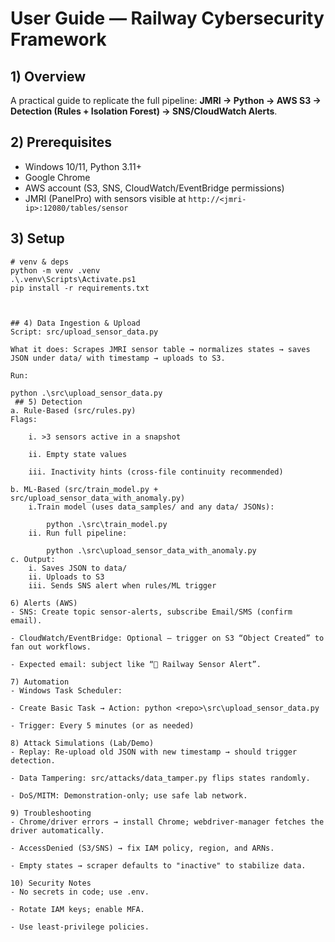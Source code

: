 # User Guide — Railway Cybersecurity Framework

## 1) Overview
A practical guide to replicate the full pipeline: **JMRI → Python → AWS S3 → Detection (Rules + Isolation Forest) → SNS/CloudWatch Alerts**.

## 2) Prerequisites
- Windows 10/11, Python 3.11+
- Google Chrome
- AWS account (S3, SNS, CloudWatch/EventBridge permissions)
- JMRI (PanelPro) with sensors visible at `http://<jmri-ip>:12080/tables/sensor`

## 3) Setup
```
# venv & deps
python -m venv .venv
.\.venv\Scripts\Activate.ps1
pip install -r requirements.txt



## 4) Data Ingestion & Upload
Script: src/upload_sensor_data.py

What it does: Scrapes JMRI sensor table → normalizes states → saves JSON under data/ with timestamp → uploads to S3.

Run:

python .\src\upload_sensor_data.py
 ## 5) Detection
a. Rule-Based (src/rules.py)
Flags:

    i. >3 sensors active in a snapshot

    ii. Empty state values

    iii. Inactivity hints (cross-file continuity recommended)

b. ML-Based (src/train_model.py + src/upload_sensor_data_with_anomaly.py)
    i.Train model (uses data_samples/ and any data/ JSONs):
        
        python .\src\train_model.py
    ii. Run full pipeline:
        
        python .\src\upload_sensor_data_with_anomaly.py
c. Output:
    i. Saves JSON to data/
    ii. Uploads to S3
    iii. Sends SNS alert when rules/ML trigger

6) Alerts (AWS)
- SNS: Create topic sensor-alerts, subscribe Email/SMS (confirm email).

- CloudWatch/EventBridge: Optional — trigger on S3 “Object Created” to fan out workflows.

- Expected email: subject like “🚨 Railway Sensor Alert”.

7) Automation
- Windows Task Scheduler:

- Create Basic Task → Action: python <repo>\src\upload_sensor_data.py

- Trigger: Every 5 minutes (or as needed)

8) Attack Simulations (Lab/Demo)
- Replay: Re-upload old JSON with new timestamp → should trigger detection.

- Data Tampering: src/attacks/data_tamper.py flips states randomly.

- DoS/MITM: Demonstration-only; use safe lab network.

9) Troubleshooting
- Chrome/driver errors → install Chrome; webdriver-manager fetches the driver automatically.

- AccessDenied (S3/SNS) → fix IAM policy, region, and ARNs.

- Empty states → scraper defaults to "inactive" to stabilize data.

10) Security Notes
- No secrets in code; use .env.

- Rotate IAM keys; enable MFA.

- Use least-privilege policies.